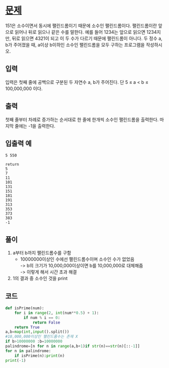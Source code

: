 # [문제](https://www.acmicpc.net/problem/1990)  
151은 소수이면서 동시에 팰린드롬이기 때문에 소수인 팰린드롬이다. 팰린드롬이란 앞으로 읽어나 뒤로 읽으나 같은 수를 말한다. 예를 들어 1234는 앞으로 읽으면 1234지만, 뒤로 읽으면 4321이 되고 이 두 수가 다르기 때문에 팰린드롬이 아니다. 두 정수 a, b가 주어졌을 때, a이상 b이하인 소수인 팰린드롬을 모두 구하는 프로그램을 작성하시오.

## 입력  
입력은 첫째 줄에 공백으로 구분된 두 자연수 a, b가 주어진다. 단 5 ≤ a < b ≤ 100,000,000 이다.

## 출력  
첫째 줄부터 차례로 증가하는 순서대로 한 줄에 한개씩 소수인 팰린드롬을 출력한다. 마지막 줄에는 -1을 출력한다.

## 입출력 예  
```
5 550

return
5
7
11
101
131
151
181
191
313
353
373
383
-1
```

## 풀이  
1. a부터 b까지 팰린드롬수를 구함
    - 10000000이상인 수에선 팰린드롬수이며 소수인 수가 없었음  
        -> b의 크기가 10,000,000이상이면 b를 10,000,000로 대체해줌  
        -> 이렇게 해서 시간 초과 해결
1. 1의 결과 중 소수인 것을 print
 
 
## 코드  
```python
def isPrime(num):
    for i in range(2, int(num**0.5) + 1):
        if num % i == 0:
            return False
    return True
a,b=map(int,input().split())
#10,000,000이상인 팰린드롬수는 존재 X
if b>10000000 :b=10000000
palindrome=[n for n in range(a,b+1)if str(n)==str(n)[::-1]]        
for n in palindrome:
    if isPrime(n):print(n)
print(-1)
```
